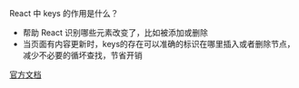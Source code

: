 React 中 keys 的作用是什么？

- 帮助 React 识别哪些元素改变了，比如被添加或删除
- 当页面有内容更新时，keys的存在可以准确的标识在哪里插入或者删除节点，减少不必要的循坏查找，节省开销

[官方文档](https://react-1251415695.cos-website.ap-chengdu.myqcloud.com/docs/lists-and-keys.html)